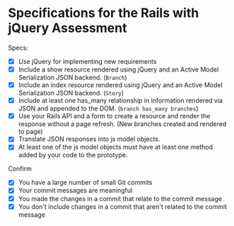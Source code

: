 # Specifications for the Rails with jQuery Assessment

Specs:
- [x] Use jQuery for implementing new requirements
- [x] Include a show resource rendered using jQuery and an Active Model Serialization JSON backend. (`Branch`)
- [x] Include an index resource rendered using jQuery and an Active Model Serialization JSON backend. (`Story`)
- [x] Include at least one has_many relationship in information rendered via JSON and appended to the DOM. (`branch has_many branches`)
- [x] Use your Rails API and a form to create a resource and render the response without a page refresh. (New branches created and rendered to page)
- [x] Translate JSON responses into js model objects.
- [x] At least one of the js model objects must have at least one method added by your code to the prototype.

Confirm
- [x] You have a large number of small Git commits
- [x] Your commit messages are meaningful
- [x] You made the changes in a commit that relate to the commit message
- [x] You don't include changes in a commit that aren't related to the commit message